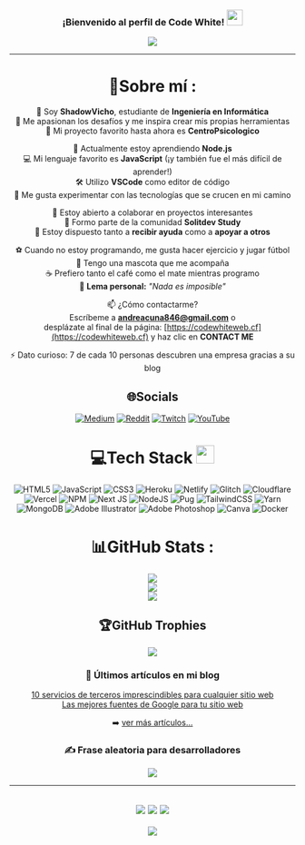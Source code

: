<h3 align="center">
  ¡Bienvenido al perfil de Code White!
  <img src="https://media.giphy.com/media/hvRJCLFzcasrR4ia7z/giphy.gif" width="28">
</h3>
<p align="center">
  <a href="https://github.com/CodeWhiteWeb/CodeWhiteWeb"><img src="https://readme-typing-svg.herokuapp.com?color=%2336BCF7&center=true&vCenter=true&lines=Hola+%2C+bienvenido+a+mi+perfil+de+Github;Soy+CodeWhiteWeb;Estudiante+de+Ingeniería;Desarrollador+Web;Creador+de+Bots;Amante+de+la+Tecnología"></a>
</p>

---
<div align="center">
  
# 💫Sobre mí :
👋 Soy **ShadowVicho**, estudiante de **Ingeniería en Informática**  
🎯 Me apasionan los desafíos y me inspira crear mis propias herramientas  
🧠 Mi proyecto favorito hasta ahora es **CentroPsicologico**  
  
🌱 Actualmente estoy aprendiendo **Node.js**  
💻 Mi lenguaje favorito es **JavaScript** (¡y también fue el más difícil de aprender!)  
🛠️ Utilizo **VSCode** como editor de código  
🧭 Me gusta experimentar con las tecnologías que se crucen en mi camino  

🤝 Estoy abierto a colaborar en proyectos interesantes  
💬 Formo parte de la comunidad **Solitdev Study**  
🙌 Estoy dispuesto tanto a **recibir ayuda** como a **apoyar a otros**  

⚽ Cuando no estoy programando, me gusta hacer ejercicio y jugar fútbol  
🐶 Tengo una mascota que me acompaña  
☕ Prefiero tanto el café como el mate mientras programo  
🧠 **Lema personal:** *"Nada es imposible"*

📫 ¿Cómo contactarme?  
Escríbeme a **andreacuna846@gmail.com** o  
desplázate al final de la página: [https://codewhiteweb.cf](https://codewhiteweb.cf) y haz clic en **CONTACT ME**

⚡ Dato curioso: 7 de cada 10 personas descubren una empresa gracias a su blog

## 🌐Socials
[![Medium](https://img.shields.io/badge/Medium-12100E?logo=medium&logoColor=white)](https://medium.com/@CodeWhiteWeb) 
[![Reddit](https://img.shields.io/badge/Reddit-%23FF4500.svg?logo=Reddit&logoColor=white)](https://reddit.com/user/CodeWhiteWeb) 
[![Twitch](https://img.shields.io/badge/Twitch-%239146FF.svg?logo=Twitch&logoColor=white)](https://twitch.tv/code_white_web) 
[![YouTube](https://img.shields.io/badge/YouTube-%23FF0000.svg?logo=YouTube&logoColor=white)](https://youtube.com/c/CodeWhiteWeb) 

# 💻Tech Stack <img src="https://media2.giphy.com/media/QssGEmpkyEOhBCb7e1/giphy.gif?cid=ecf05e47a0n3gi1bfqntqmob8g9aid1oyj2wr3ds3mg700bl&rid=giphy.gif" width="32px"> 
![HTML5](https://img.shields.io/badge/html5-%23E34F26.svg?style=for-the-badge&logo=html5&logoColor=white) 
![JavaScript](https://img.shields.io/badge/javascript-%23323330.svg?style=for-the-badge&logo=javascript&logoColor=%23F7DF1E) 
![CSS3](https://img.shields.io/badge/css3-%231572B6.svg?style=for-the-badge&logo=css3&logoColor=white) 
![Heroku](https://img.shields.io/badge/heroku-%23430098.svg?style=for-the-badge&logo=heroku&logoColor=white) 
![Netlify](https://img.shields.io/badge/netlify-%23000000.svg?style=for-the-badge&logo=netlify&logoColor=#00C7B7) 
![Glitch](https://img.shields.io/badge/glitch-%233333FF.svg?style=for-the-badge&logo=glitch&logoColor=white) 
![Cloudflare](https://img.shields.io/badge/Cloudflare-F38020?style=for-the-badge&logo=Cloudflare&logoColor=white) 
![Vercel](https://img.shields.io/badge/vercel-%23000000.svg?style=for-the-badge&logo=vercel&logoColor=white) 
![NPM](https://img.shields.io/badge/NPM-%23000000.svg?style=for-the-badge&logo=npm&logoColor=white) 
![Next JS](https://img.shields.io/badge/Next-black?style=for-the-badge&logo=next.js&logoColor=white) 
![NodeJS](https://img.shields.io/badge/node.js-6DA55F?style=for-the-badge&logo=node.js&logoColor=white) 
![Pug](https://img.shields.io/badge/Pug-FFF?style=for-the-badge&logo=pug&logoColor=A86454) 
![TailwindCSS](https://img.shields.io/badge/tailwindcss-%2338B2AC.svg?style=for-the-badge&logo=tailwind-css&logoColor=white) 
![Yarn](https://img.shields.io/badge/yarn-%232C8EBB.svg?style=for-the-badge&logo=yarn&logoColor=white) 
![MongoDB](https://img.shields.io/badge/MongoDB-%234ea94b.svg?style=for-the-badge&logo=mongodb&logoColor=white) 
![Adobe Illustrator](https://img.shields.io/badge/adobeillustrator-%23FF9A00.svg?style=for-the-badge&logo=adobeillustrator&logoColor=white) 
![Adobe Photoshop](https://img.shields.io/badge/adobephotoshop-%2331A8FF.svg?style=for-the-badge&logo=adobephotoshop&logoColor=white) 
![Canva](https://img.shields.io/badge/Canva-%2300C4CC.svg?style=for-the-badge&logo=Canva&logoColor=white) 
![Docker](https://img.shields.io/badge/docker-%230db7ed.svg?style=for-the-badge&logo=docker&logoColor=white)

# 📊GitHub Stats :
![](https://github-readme-stats.vercel.app/api?username=CodeWhiteWeb&theme=radical&hide_border=false&include_all_commits=false&count_private=false)<br/>
![](https://github-readme-streak-stats.herokuapp.com/?user=CodeWhiteWeb&theme=radical&hide_border=false)<br/>
![](https://github-readme-stats.vercel.app/api/top-langs/?username=CodeWhiteWeb&theme=radical&hide_border=false&include_all_commits=false&count_private=false&layout=compact)

## 🏆GitHub Trophies
![](https://github-profile-trophy.vercel.app/?username=CodeWhiteWeb&theme=discord&no-frame=false&no-bg=false&margin-w=4)

### 📕 Últimos artículos en mi blog

<!-- BLOG-POST-LIST:START -->
[10 servicios de terceros imprescindibles para cualquier sitio web](https://dev.to/codewhiteweb/10-must-have-3rd-party-services-for-all-websites-584m)  
[Las mejores fuentes de Google para tu sitio web](https://dev.to/codewhiteweb/best-google-fonts-for-your-website-3e5k)
<!-- BLOG-POST-LIST:END -->

➡️ [ver más artículos...](https://dev.to/codewhiteweb)

### ✍️ Frase aleatoria para desarrolladores
![](https://quotes-github-readme.vercel.app/api?type=horizontal&theme=merko)

---
![](https://forthebadge.com/images/badges/powered-by-black-magic.svg)
![](http://ForTheBadge.com/images/badges/built-by-developers.svg)
![](https://forthebadge.com/images/badges/uses-brains.svg)
---
![](https://komarev.com/ghpvc/?username=CodeWhiteWeb&label=Contador+de+visitas&color=brightgreen)

</div>
